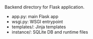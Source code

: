 Backend directory for Flask application.

- app.py: main Flask app
- wsgi.py: WSGI entrypoint
- templates/: Jinja templates
- instance/: SQLite DB and runtime files
